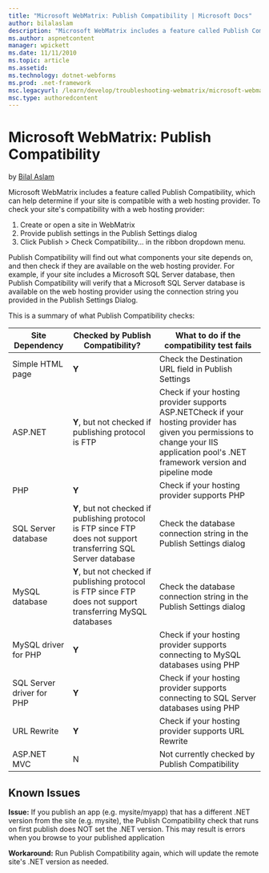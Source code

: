 ```yaml
---
title: "Microsoft WebMatrix: Publish Compatibility | Microsoft Docs"
author: bilalaslam
description: "Microsoft WebMatrix includes a feature called Publish Compatibility, which can help determine if your site is compatible with a web hosting provider. To chec..."
ms.author: aspnetcontent
manager: wpickett
ms.date: 11/11/2010
ms.topic: article
ms.assetid: 
ms.technology: dotnet-webforms
ms.prod: .net-framework
msc.legacyurl: /learn/develop/troubleshooting-webmatrix/microsoft-webmatrix-publish-compatibility
msc.type: authoredcontent
---
```

Microsoft WebMatrix: Publish Compatibility
====================
by [Bilal Aslam](https://github.com/bilalaslam)

Microsoft WebMatrix includes a feature called Publish Compatibility, which can help determine if your site is compatible with a web hosting provider. To check your site's compatibility with a web hosting provider:

1. Create or open a site in WebMatrix
2. Provide publish settings in the Publish Settings dialog
3. Click Publish &gt; Check Compatibility... in the ribbon dropdown menu.

Publish Compatibility will find out what components your site depends on, and then check if they are available on the web hosting provider. For example, if your site includes a Microsoft SQL Server database, then Publish Compatibility will verify that a Microsoft SQL Server database is available on the web hosting provider using the connection string you provided in the Publish Settings Dialog.

This is a summary of what Publish Compatibility checks:

| Site Dependency | Checked by Publish Compatibility? | What to do if the compatibility test fails |
| --- | --- | --- |
| Simple HTML page | **Y** | Check the Destination URL field in Publish Settings |
| ASP.NET | **Y**, but not checked if publishing protocol is FTP | Check if your hosting provider supports ASP.NETCheck if your hosting provider has given you permissions to change your IIS application pool's .NET framework version and pipeline mode |
| PHP | **Y** | Check if your hosting provider supports PHP |
| SQL Server database | **Y**, but not checked if publishing protocol is FTP since FTP does not support transferring SQL Server database | Check the database connection string in the Publish Settings dialog |
| MySQL database | **Y**, but not checked if publishing protocol is FTP since FTP does not support transferring MySQL databases | Check the database connection string in the Publish Settings dialog |
| MySQL driver for PHP | **Y** | Check if your hosting provider supports connecting to MySQL databases using PHP |
| SQL Server driver for PHP | **Y** | Check if your hosting provider supports connecting to SQL Server databases using PHP |
| URL Rewrite | **Y** | Check if your hosting provider supports URL Rewrite |
| ASP.NET MVC | N | Not currently checked by Publish Compatibility |

## Known Issues

**Issue:** If you publish an app (e.g. mysite/myapp) that has a different .NET version from the site (e.g. mysite), the Publish Compatibility check that runs on first publish does NOT set the .NET version. This may result is errors when you browse to your published application

**Workaround:** Run Publish Compatibility again, which will update the remote site's .NET version as needed.